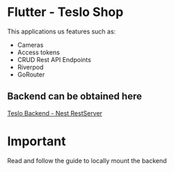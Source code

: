 # Flutter - Teslo Shop

This applications us features such as:

* Cameras
* Access tokens
* CRUD Rest API Endpoints
* Riverpod
* GoRouter


## Backend can be obtained here

[Teslo Backend - Nest RestServer](https://hub.docker.com/repository/docker/klerith/flutter-backend-teslo-shop/general)

# Important
Read and follow the guide to locally mount the backend
